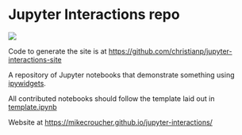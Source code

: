 # Jupyter Interactions repo

![](https://api.travis-ci.org/mikecroucher/jupyter-interactions.svg?branch=master)

Code to generate the site is at https://github.com/christianp/jupyter-interactions-site

A repository of Jupyter notebooks that demonstrate something using [ipywidgets](https://github.com/ipython/ipywidgets). 

All contributed notebooks should follow the template laid out in [template.ipynb](./template.ipynb)

Website at https://mikecroucher.github.io/jupyter-interactions/
